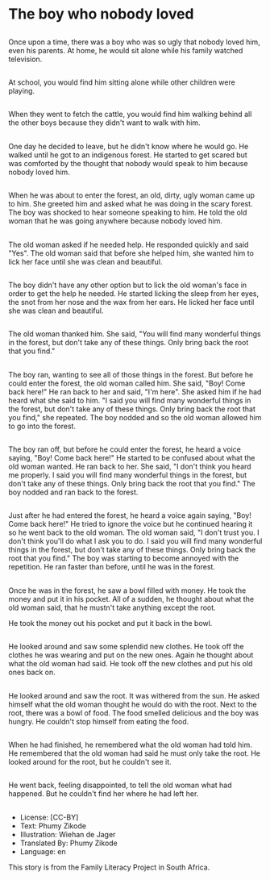 # The boy who nobody loved

##
Once upon a time, there was a boy
who was so ugly that nobody loved
him, even his parents.
At home, he would sit alone while
his family watched television.

##
At school, you would find him sitting
alone while other children were
playing.

##
When they went to fetch the cattle,
you would find him walking behind
all the other boys because they
didn't want to walk with him.

##
One day he decided to leave, but he
didn't know where he would go. He
walked until he got to an indigenous
forest. He started to get scared but
was comforted by the thought that
nobody would speak to him
because nobody loved him.

##
When he was about to enter the
forest, an old, dirty, ugly woman
came up to him. She greeted him
and asked what he was doing in the
scary forest. The boy was shocked
to hear someone speaking to him.
He told the old woman that he was
going anywhere because nobody
loved him.

##
The old woman asked if he needed
help. He responded quickly and said
"Yes". The old woman said that
before she helped him, she wanted
him to lick her face until she was
clean and beautiful.

##
The boy didn't have any other
option but to lick the old woman's
face in order to get the help he
needed. He started licking the sleep
from her eyes, the snot from her
nose and the wax from her ears. He
licked her face until she was clean
and beautiful.

##
The old woman thanked him. She
said, "You will find many wonderful
things in the forest, but don't take
any of these things. Only bring back
the root that you find."

##
The boy ran, wanting to see all of
those things in the forest. But
before he could enter the forest, the
old woman called him. She said,
"Boy! Come back here!" He ran
back to her and said, "I'm here".
She asked him if he had heard what
she said to him. "I said you will find
many wonderful things in the forest,
but don't take any of these things.
Only bring back the root that you
find," she repeated. The boy
nodded and so the old woman
allowed him to go into the forest.

##
The boy ran off, but before he could
enter the forest, he heard a voice
saying, "Boy! Come back here!" He
started to be confused about what
the old woman wanted. He ran back
to her. She said, "I don't think you
heard me properly. I said you will
find many wonderful things in the
forest, but don't take any of these
things. Only bring back the root that
you find." The boy nodded and ran
back to the forest.

##
Just after he had entered the forest,
he heard a voice again saying,
"Boy! Come back here!" He tried to
ignore the voice but he continued
hearing it so he went back to the
old woman. The old woman said, "I
don't trust you. I don't think you'll
do what I ask you to do. I said you
will find many wonderful things in
the forest, but don't take any of
these things. Only bring back the
root that you find." The boy was
starting to become annoyed with
the repetition. He ran faster than
before, until he was in the forest.

##
Once he was in the forest, he saw a
bowl filled with money. He took the
money and put it in his pocket. All
of a sudden, he thought about what
the old woman said, that he mustn't
take anything except the root.

He took the money out his pocket and put it back in the bowl.

##
He looked around and saw some
splendid new clothes. He took off
the clothes he was wearing and put
on the new ones. Again he thought
about what the old woman had
said. He took off the new clothes
and put his old ones back on.

##
He looked around and saw the root.
It was withered from the sun. He
asked himself what the old woman
thought he would do with the root.
Next to the root, there was a bowl
of food. The food smelled delicious
and the boy was hungry. He
couldn't stop himself from eating
the food.

##
When he had finished, he
remembered what the old woman
had told him. He remembered that
the old woman had said he must
only take the root. He looked
around for the root, but he couldn't
see it.

##
He went back, feeling disappointed,
to tell the old woman what had
happened. But he couldn't find her
where he had left her.

##
* License: [CC-BY]
* Text: Phumy Zikode
* Illustration: Wiehan de Jager
* Translated By: Phumy Zikode
* Language: en

This story is from the Family Literacy Project in South Africa.
